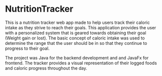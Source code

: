 # NutritionTracker

This is a nutrition tracker web app made to help users track their caloric intake as they strive to reach their goals.
This application provides the user with a personalized system that is geared towards obtaining their goal (Weight gain or lost). 
The basic concept of caloric intake was used to determine the range that the user should be in so that they continue to progress to their goal.

The project was Java for the backend development and and JavaFx for frontend. The tracker provides a visual representation of their logged foods and caloric progress throughout the day.
